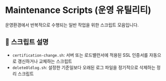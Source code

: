 # Maintenance Scripts (운영 유틸리티)

운영환경에서 반복적으로 수행되는 일반 작업을 위한 스크립트 모음입니다.

## 📄 스크립트 설명

- `certification-change.sh`: 서버 또는 로드밸런서에 적용된 SSL 인증서를 자동으로 갱신하거나 교체하는 스크립트
- `deleteOldlog.sh`: 설정한 기준일보다 오래된 로그 파일을 정기적으로 삭제하는 정리 스크립트